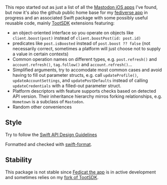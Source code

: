 This repo started out as just a list of all the [Mastodon iOS apps](iosapps.md) I've found, but now it's also the github public home base for my [fediverse app](https://fedicat.com/) in progress and an associated Swift package with some possibly useful reusable code, mainly [TootSDK](https://github.com/TootSDK/TootSDK) extensions featuring:

- an object-oriented interface so you operate on objects like `client.boost(post)` instead of `client.boostPost(id: post.id)`
- predicates like `post.isBoosted` instead of `post.boost ?? false` (not necessarily correct, sometimes a platform will just choose not to supply a value in certain contexts)
- Common operation names on different types, e.g. `post.refresh()` and `account.refresh()`, `tag.follow()` and `account.refresh()`...
- Simplified arguments, try to accomodate most common cases and avoid having to fill out parameter structs, e.g. call `updateProfile()`, `updateAccountSettings`, and `updatePostDefaults` instead of calling `updateCredentials` with a filled-out parameter struct.
- Platform descriptors with feature supports checks based on detected API version. Their inheritance hierarchy mirros forking relationships, e.g. `Hometown` is a subclass of `Mastodon`.
- Random other conveniences

## Style

Try to follow the [Swift API Design Guidelines](https://www.swift.org/documentation/api-design-guidelines/)

Formatted and checked with [swift-format](https://github.com/apple/swift-format).

## Stability

This package is not stable since [Fedicat the app](https://fedicat.com/) is in active development and sometimes relies on my [fork of TootSDK](https://github.com/technicat/TootSDK).

